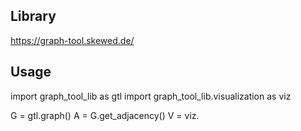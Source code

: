 ## Library
https://graph-tool.skewed.de/

## Usage
import graph_tool_lib as gtl
import graph_tool_lib.visualization as viz

G = gtl.graph()
A = G.get_adjacency()
V = viz.
